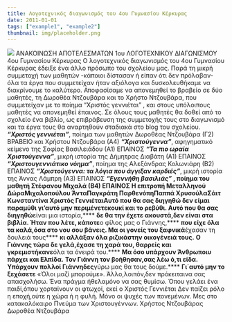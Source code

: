 ```yaml
---
title: Λογοτεχνικός διαγωνισμός του 4ου Γυμνασίου Κέρκυρας
date: 2011-01-01
tags: ["example1", "example2"]
thumbnail: img/placeholder.png
---
```

[![](http://2.bp.blogspot.com/_f4VyuGJXWZQ/TAZfhSuk8iI/AAAAAAAAAR8/b7_BZ2XBL9w/s200/literature.jpg)](http://2.bp.blogspot.com/_f4VyuGJXWZQ/TAZfhSuk8iI/AAAAAAAAAR8/b7_BZ2XBL9w/s1600/literature.jpg) 
ΑΝΑΚΟΙΝΩΣΗ ΑΠΟΤΕΛΕΣΜΑΤΩΝ 
1ου ΛΟΓΟΤΕΧΝΙΚΟΥ ΔΙΑΓΩΝΙΣΜΟΥ 
4ου Γυμνασίου Κέρκυρας 
Ο λογοτεχνικός διαγωνισμός του 4ου Γυμνασίου Κέρκυρας έδειξε ένα άλλο πρόσωπο του σχολείου μας. Παρά τη μικρή συμμετοχή των μαθητών -κάποιοι δίστασαν ή είπαν ότι δεν πρόλαβαν- όλα τα έργα που συμμετείχαν ήταν αξιόλογα και δυσκολευθήκαμε να διακρίνουμε το καλύτερο. Αποφασίσαμε να απονεμηθεί το βραβείο σε δύο μαθητές, τη Δωροθέα Ντζουβάρα και το Χρήστο Ντζουβάρα, που συμμετείχαν με το ποίημα “Χριστός γεννιέται” , και στους υπόλοιπους μαθητές να απονεμηθεί έπαινος. Σε όλους τους μαθητές θα δοθεί από το σχολείο ένα βιβλίο, ως επιβράβευση της συμμετοχής τους στο διαγωνισμό και τα έργα τους θα αναρτηθούν σταδιακά στο blog του σχολείου. 
_**“Χριστός γεννιέται”**_, ποίημα των μαθητών Δωροθέας Ντζουβάρα (Γ2) ΒΡΑΒΕΙΟ και Χρήστου Ντζουβάρα (Α4) 
**_“Χριστούγεννα”_**, αφηγηματικό κείμενο της Σοφίας Βασιλειάδου (Α1) ΕΠΑΙΝΟΣ 
**_“Τα πιο ωραία Χριστούγεννα”_**, μικρή ιστορία της Δήμητρας Διαβάτη (Α1) ΕΠΑΙΝΟΣ 
**_“Χριστουγεννιάτικο νόημα”_**, ποίημα της Αλεξάνδρας Κολωνιάρη (Β2) ΕΠΑΙΝΟΣ 
**_“Χριστούγεννα: τα λόγια που άγγιξαν καρδιές”_**, μικρή ιστορία της Άννας Λάμπρη (Α3) ΕΠΑΙΝΟΣ 
**_“Εγεννήθη βασιλιάς”_ **, ποίημα του μαθητή Στέφανου Μιχαλά (Β4) ΕΠΑΙΝΟΣ 
Η επιτροπή 
Μεταλληνού ΔώραΜιχαλοπούλου ΆνταΠαγκράτη ΠαρθενόπηΠαππά ΧρυσούλαΣάιτ Κωνσταντίνα 
**Χριστός Γεννιέται****Αυτό που θα σας διηγηθώ ******δεν είμαι παραμύθι**** 
**γι’αυτό μην περιμένετε******κουκί και το ρεβύθι.**** 
**Αυτό που θα σας διηγηθώ******είναι μια ιστορία,**** 
**δε θα την έχετε ακουστά,******δεν είναι στα βιβλία.**** 
**Ήταν που λέτε, κάποτε******ο φίλος μας ο Γιάννης,**** 
**που είχε όλα τα καλά,******όσα στο νου σου βάνεις.**** 
**Μα οι γονείς του ξαφνικά******έχασαν τη δουλειά τους**** 
**κι αλλάξαν όλα ριζικά******στην οικογένειά τους.**** 
**Ο Γιάννης τώρα δε γελά,******έχασε τη χαρά του,**** 
**θαρρείς και γκρεμιστήκανε******όλα τα όνειρά του.**** 
**Μα όσο υπάρχουν Άνθρωποι******υ πάρχει και Ελπίδα.**** 
**Τον Γιάννη τον βοήθησαν,******σας λέω ό,τι είδα.**** 
**Υπάρχουν πολλοί Γιάννηδες******γύρω μας θα τους δούμε.**** 
**Γι΄αυτό μην το ξεχάσετε** 
«Όλοι μαζί μπορούμε». 
Άλλο,λοιπόν,δεν πρόκειταινα σας απασχολήσω. 
Ένα πράγμα ήθελαμόνο να σας θυμίσω. 
Όπου γελάει ένα παιδί,όπου χορταίνουν οι φτωχοί, 
εκεί ο Χριστός Γεννιέται 
Δεν παίζει ρόλο η εποχή,ούτε η χώρα ή η φυλή. 
Μόνο οι ψυχές των πονεμένων. 
Μες στο κατακαλόκαιρο Πνεύμα των Χριστουγέννων. 
Χρήστος Ντζουβάρας 
Δωροθέα Ντζουβάρα
